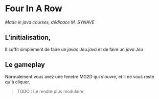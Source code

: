 # Four In A Row
*Made in java courses, dédicace M. SYNAVE*

## L'initialisation,
Il suffit simplement de faire un *javac Jeu.java* et de faire un *java Jeu*

## Le gameplay
Normalement vous avez une fenetre MG2D qui s'ouvre, et il ne vous reste qu'à cliquer,

> TODO : Le rendre plus modulaire,